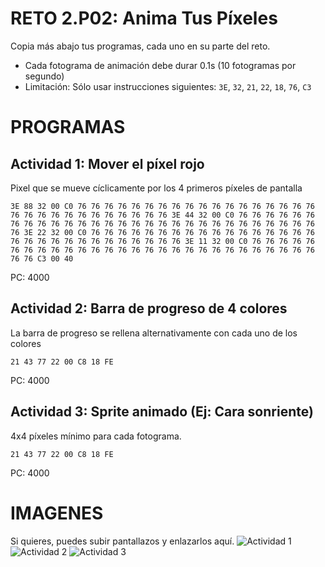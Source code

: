 # RETO 2.P02: Anima Tus Píxeles
Copia más abajo tus programas, cada uno en su parte del reto.

* Cada fotograma de animación debe durar 0.1s (10 fotogramas por segundo)
* Limitación: Sólo usar instrucciones siguientes: `3E`, `32`, `21`, `22`, `18`, `76`, `C3`

# PROGRAMAS

## Actividad 1: Mover el píxel rojo
Pixel que se mueve cíclicamente por los 4 primeros píxeles de pantalla
```
3E 88 32 00 C0 76 76 76 76 76 76 76 76 76 76 76 76 76 76 76 76 76 76 76 76 76 76 76 76 76 76 76 76 76 76 3E 44 32 00 C0 76 76 76 76 76 76 76 76 76 76 76 76 76 76 76 76 76 76 76 76 76 76 76 76 76 76 76 76 76 76 3E 22 32 00 C0 76 76 76 76 76 76 76 76 76 76 76 76 76 76 76 76 76 76 76 76 76 76 76 76 76 76 76 76 76 76 3E 11 32 00 C0 76 76 76 76 76 76 76 76 76 76 76 76 76 76 76 76 76 76 76 76 76 76 76 76 76 76 76 76 76 76 C3 00 40
```
PC: 4000

## Actividad 2: Barra de progreso de 4 colores
La barra de progreso se rellena alternativamente con cada uno de los colores
```
21 43 77 22 00 C8 18 FE
```
PC: 4000

## Actividad 3: Sprite animado (Ej: Cara sonriente)
4x4 píxeles mínimo para cada fotograma.
```
21 43 77 22 00 C8 18 FE
```
PC: 4000

# IMAGENES
Si quieres, puedes subir pantallazos y enlazarlos aquí.
![Actividad 1](/tuimagen1.png)
![Actividad 2](/tuimagen2.png)
![Actividad 3](/tuimagen3.png)
